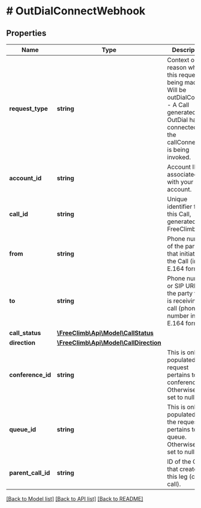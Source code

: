 # # OutDialConnectWebhook

## Properties

Name | Type | Description | Notes
------------ | ------------- | ------------- | -------------
**request_type** | **string** | Context or reason why this request is being made. Will be outDialConnect - A Call generated by OutDial has connected and the callConnectUrl is being invoked. | [optional]
**account_id** | **string** | Account ID associated with your account. | [optional]
**call_id** | **string** | Unique identifier for this Call, generated by FreeClimb | [optional]
**from** | **string** | Phone number of the party that initiated the Call (in E.164 format). | [optional]
**to** | **string** | Phone number or SIP URL of the party that is receiving the call (phone number in E.164 format). | [optional]
**call_status** | [**\FreeClimb\Api\Model\CallStatus**](CallStatus.md) |  | [optional]
**direction** | [**\FreeClimb\Api\Model\CallDirection**](CallDirection.md) |  | [optional]
**conference_id** | **string** | This is only populated if request pertains to a conference. Otherwise, it is set to null. | [optional]
**queue_id** | **string** | This is only populated if the request pertains to a queue. Otherwise, it is set to null. | [optional]
**parent_call_id** | **string** | ID of the Call that created this leg (child call). | [optional]

[[Back to Model list]](../../README.md#models) [[Back to API list]](../../README.md#endpoints) [[Back to README]](../../README.md)

